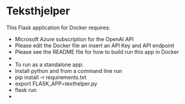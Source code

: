 # Teksthjelper
This Flask application for Docker requires:
* Microsoft Azure subscription for the OpenAI API
*  Please edit the Docker file an insert an API Key and API endpoint
* Please see the README file for how to build run this app in Docker 
* 
* To run as a standalone app:
* Install python and from a command line run
* pip install -r requirements.txt
* export FLASK_APP=texthelper.py
* flask run
* 
